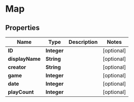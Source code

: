 
# Map

## Properties
Name | Type | Description | Notes
------------ | ------------- | ------------- | -------------
**ID** | **Integer** |  |  [optional]
**displayName** | **String** |  |  [optional]
**creator** | **String** |  |  [optional]
**game** | **Integer** |  |  [optional]
**date** | **Integer** |  |  [optional]
**playCount** | **Integer** |  |  [optional]



